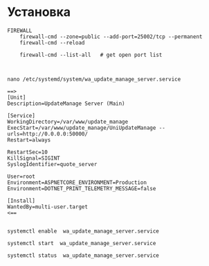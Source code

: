 ﻿#   Установка


    FIREWALL
        firewall-cmd --zone=public --add-port=25002/tcp --permanent
	    firewall-cmd --reload

        firewall-cmd --list-all   # get open port list



    nano /etc/systemd/system/wa_update_manage_server.service
  
    ==>
    [Unit]
    Description=UpdateManage Server (Main)

    [Service]
    WorkingDirectory=/var/www/update_manage
    ExecStart=/var/www/update_manage/UniUpdateManage --urls=http://0.0.0.0:50000/
    Restart=always
    
    RestartSec=10
    KillSignal=SIGINT
    SyslogIdentifier=quote_server

    User=root
    Environment=ASPNETCORE_ENVIRONMENT=Production
    Environment=DOTNET_PRINT_TELEMETRY_MESSAGE=false

    [Install]
    WantedBy=multi-user.target
    <==


    systemctl enable  wa_update_manage_server.service

    systemctl start  wa_update_manage_server.service

    systemctl status  wa_update_manage_server.service 